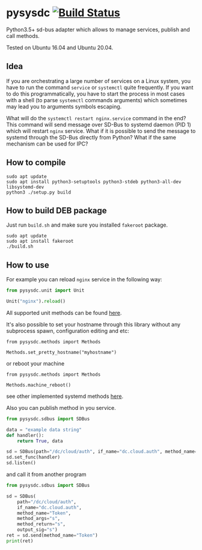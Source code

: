 # pysysdc [![Build Status](https://app.travis-ci.com/sb0y/pysysdc.svg?branch=main)](https://app.travis-ci.com/sb0y/pysysdc)

Python3.5+ sd-bus adapter which allows to manage services, publish and call methods.

Tested on Ubuntu 16.04 and Ubuntu 20.04.

## Idea
If you are orchestrating a large number of services on a Linux system, you have to run the command `service` or `systemctl` quite frequently.
If you want to do this programmatically, you have to start the process in most cases with a shell (to parse `systemctl` commands arguments) which sometimes may lead you to arguments symbols escaping.

What will do the `systemctl restart nginx.service` command in the end? This command will send message over SD-Bus to systemd daemon (PID 1) which will restart `nginx` service.
What if it is possible to send the message to systemd through the SD-Bus directly from Python? What if the same mechanism can be used for IPC?

## How to compile
```
sudo apt update
sudo apt install python3-setuptools python3-stdeb python3-all-dev libsystemd-dev
python3 ./setup.py build
```

## How to build DEB package
Just run `build.sh` and make sure you installed `fakeroot` package.
```
sudo apt update
sudo apt install fakeroot
./build.sh
```

## How to use
For example you can reload `nginx` service in the following way:
```python
from pysysdc.unit import Unit

Unit("nginx").reload()
```

All supported unit methods can be found [here](https://github.com/sb0y/pysysdc/blob/main/pysysdc/unit.py#L32).

It's also possible to set your hostname through this library without any subprocess spawn, configuration editing and etc:
```python3
from pysysdc.methods import Methods

Methods.set_pretty_hostname("myhostname")
```
or reboot your machine
```python3
from pysysdc.methods import Methods

Methods.machine_reboot()
```
see other implemented systemd methods [here](https://github.com/sb0y/pysysdc/blob/ffa3b75bb782efdb167980a3a52b4ae4ec96ca0d/pysysdc/methods.py#L16).

Also you can publish method in you service.
```python
from pysysdc.sdbus import SDBus

data = "example data string"
def handler():
	return True, data

sd = SDBus(path="/dc/cloud/auth", if_name="dc.cloud.auth", method_name="Token", method_args="s", output_sig="s", method_return="s")
sd.set_func(handler)
sd.listen()
```

and call it from another program

```python
from pysysdc.sdbus import SDBus

sd = SDBus(
	path="/dc/cloud/auth", 
	if_name="dc.cloud.auth", 
	method_name="Token", 
	method_args="s", 
	method_return="s", 
	output_sig="s")
ret = sd.send(method_name="Token")
print(ret)
```
